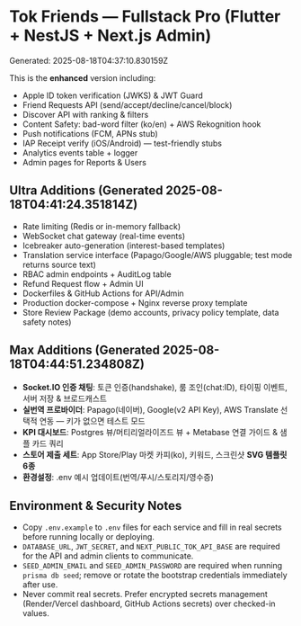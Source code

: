 # Tok Friends — Fullstack **Pro** (Flutter + NestJS + Next.js Admin)
Generated: 2025-08-18T04:37:10.830159Z

This is the **enhanced** version including:
- Apple ID token verification (JWKS) & JWT Guard
- Friend Requests API (send/accept/decline/cancel/block)
- Discover API with ranking & filters
- Content Safety: bad-word filter (ko/en) + AWS Rekognition hook
- Push notifications (FCM, APNs stub)
- IAP Receipt verify (iOS/Android) — test-friendly stubs
- Analytics events table + logger
- Admin pages for Reports & Users


## Ultra Additions (Generated 2025-08-18T04:41:24.351814Z)
- Rate limiting (Redis or in-memory fallback)
- WebSocket chat gateway (real-time events)
- Icebreaker auto-generation (interest-based templates)
- Translation service interface (Papago/Google/AWS pluggable; test mode returns source text)
- RBAC admin endpoints + AuditLog table
- Refund Request flow + Admin UI
- Dockerfiles & GitHub Actions for API/Admin
- Production docker-compose + Nginx reverse proxy template
- Store Review Package (demo accounts, privacy policy template, data safety notes)


## Max Additions (Generated 2025-08-18T04:44:51.234808Z)
- **Socket.IO 인증 채팅**: 토큰 인증(handshake), 룸 조인(chat:ID), 타이핑 이벤트, 서버 저장 & 브로드캐스트
- **실번역 프로바이더**: Papago(네이버), Google(v2 API Key), AWS Translate 선택적 연동 — 키가 없으면 테스트 모드
- **KPI 대시보드**: Postgres 뷰/머티리얼라이즈드 뷰 + Metabase 연결 가이드 & 샘플 카드 쿼리
- **스토어 제출 세트**: App Store/Play 마켓 카피(ko), 키워드, 스크린샷 **SVG 템플릿 6종**
- **환경설정**: .env 예시 업데이트(번역/푸시/스토리지/영수증)

## Environment & Security Notes
- Copy `.env.example` to `.env` files for each service and fill in real secrets before running locally or deploying.
- `DATABASE_URL`, `JWT_SECRET`, and `NEXT_PUBLIC_TOK_API_BASE` are required for the API and admin clients to communicate.
- `SEED_ADMIN_EMAIL` and `SEED_ADMIN_PASSWORD` are required when running `prisma db seed`; remove or rotate the bootstrap credentials immediately after use.
- Never commit real secrets. Prefer encrypted secrets management (Render/Vercel dashboard, GitHub Actions secrets) over checked-in values.
